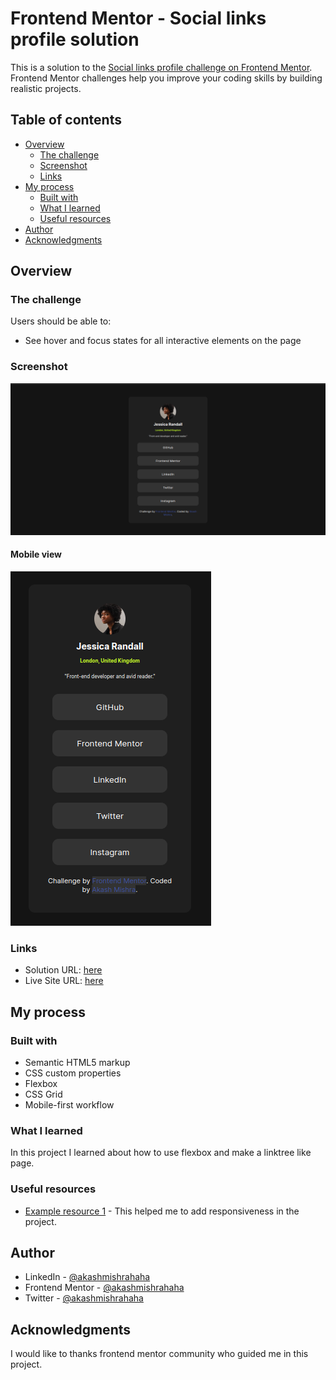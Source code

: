 # Frontend Mentor - Social links profile solution

This is a solution to the [Social links profile challenge on Frontend Mentor](https://www.frontendmentor.io/challenges/social-links-profile-UG32l9m6dQ). Frontend Mentor challenges help you improve your coding skills by building realistic projects.

## Table of contents

- [Overview](#overview)
  - [The challenge](#the-challenge)
  - [Screenshot](#screenshot)
  - [Links](#links)
- [My process](#my-process)
  - [Built with](#built-with)
  - [What I learned](#what-i-learned)
  - [Useful resources](#useful-resources)
- [Author](#author)
- [Acknowledgments](#acknowledgments)

## Overview

### The challenge

Users should be able to:

- See hover and focus states for all interactive elements on the page

### Screenshot

![](./assets/images/screenshot1.png)

#### Mobile view

![](./assets/images/screenshot2.png)

### Links

- Solution URL: [here](https://your-solution-url.com)
- Live Site URL: [here](https://your-live-site-url.com)

## My process

### Built with

- Semantic HTML5 markup
- CSS custom properties
- Flexbox
- CSS Grid
- Mobile-first workflow

### What I learned

In this project I learned about how to use flexbox and make a linktree like page.

### Useful resources

- [Example resource 1](https://www.youtube.com/watch?v=UUjNEMXZA-k) - This helped me to add responsiveness in the project.

## Author

- LinkedIn - [@akashmishrahaha](https://www.linkedin.com/in/akashmishrahaha/)
- Frontend Mentor - [@akashmishrahaha](https://www.frontendmentor.io/profile/akashmishrahaha)
- Twitter - [@akashmishrahaha](https://twitter.com/akashmishrahaha)

## Acknowledgments

I would like to thanks frontend mentor community who guided me in this project.
